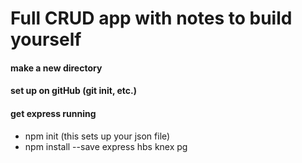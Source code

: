 # Full CRUD app with notes to build yourself

#### make a new directory
#### set up on gitHub (git init, etc.)
#### get express running
* npm init (this sets up your json file)
* npm install --save express hbs knex pg
